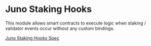 # Juno Staking Hooks

This module allows smart contracts to execute logic when staking / validator events occur without any custom bindings.

[Juno Staking Hooks Spec](./spec/README.md)

